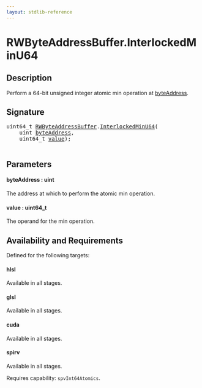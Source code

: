 ```yaml
---
layout: stdlib-reference
---
```


# RWByteAddressBuffer\.InterlockedMinU64

## Description

Perform a 64-bit unsigned integer atomic min operation at <span class='code'><a href=".html#decl-byteAddress" class="code_param">byteAddress</a></span>.



## Signature 

<pre>
uint64_t <a href="../index.html" class="code_type">RWByteAddressBuffer</a>.<a href=".html">InterlockedMinU64</a>(
    <span class="code_keyword">uint</span> <a href=".html#decl-byteAddress" class="code_param">byteAddress</a>,
    uint64_t <a href=".html#decl-value" class="code_param">value</a>);

</pre>

## Parameters

####  <a id="decl-byteAddress"></a>byteAddress  : uint
The address at which to perform the atomic min operation.

####  <a id="decl-value"></a>value  : uint64\_t
The operand for the min operation.


## Availability and Requirements

Defined for the following targets:

#### hlsl
Available in all stages.

#### glsl
Available in all stages.

#### cuda
Available in all stages.

#### spirv
Available in all stages.

Requires capability: `spvInt64Atomics`.


